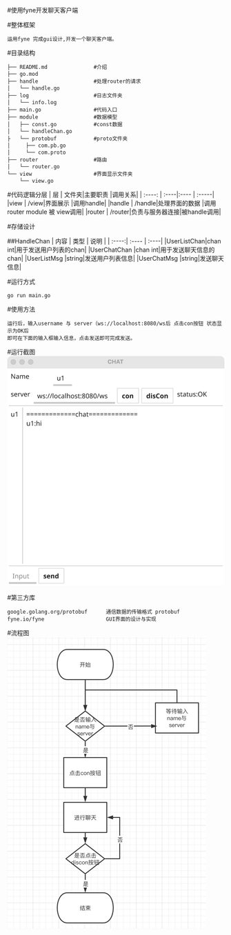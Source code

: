 #使用fyne开发聊天客户端

#整体框架
```
运用fyne 完成gui设计,开发一个聊天客户端。
```

#目录结构
```
├── README.md               #介绍
├── go.mod
├── handle                  #处理router的请求
│   └── handle.go
├── log                     #日志文件夹
│   └── info.log
├── main.go                 #代码入口
├── module                  #数据模型
│   ├── const.go            #const数据
│   └── handleChan.go 
├   └── protobuf            #proto文件夹
│     ├── com.pb.go
│     └── com.proto
├── router                  #路由
│   └── router.go
└── view                    #界面显示文件夹
    └── view.go

```


#代码逻辑分层
| 层     | 文件夹|主要职责 |调用关系|
| :----: | :----|:---- | :-----|
|view    | /view|界面展示 |调用handle|
|handle  | /handle|处理界面的数据 |调用router module 被 view调用|
|router  | /router|负责与服务器连接|被handle调用|

#存储设计

##HandleChan
| 内容 | 类型 |  说明 |
| :----:| :---- | :----|
|UserListChan|chan int|用于发送用户列表的chan|
|UserChatChan |chan int|用于发送聊天信息的chan|
|UserListMsg |string|发送用户列表信息|
|UserChatMsg |string|发送聊天信息|

#运行方式

```
go run main.go
```

#使用方法
```
运行后，输入username 与 server（ws://localhost:8080/ws后 点击con按钮 状态显示为OK后 
即可在下面的输入框输入信息，点击发送即可完成发送。
```
#运行截图
![xxx](./pic/p1.png)


#第三方库
```
google.golang.org/protobuf      通信数据的传输格式 protobuf
fyne.io/fyne                    GUI界面的设计与实现
```

#流程图    
![xxx](pic/flowchart.png)

